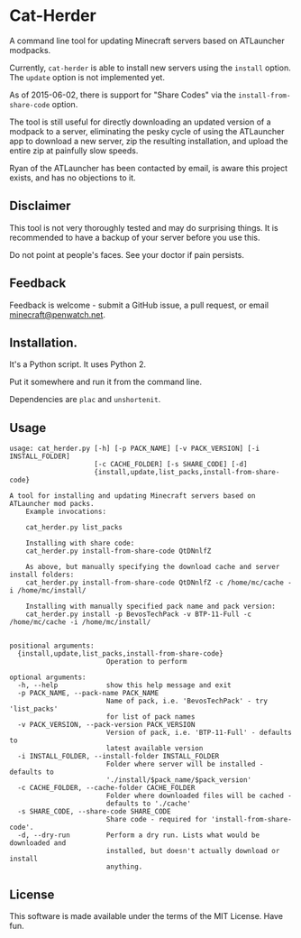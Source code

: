 # Cat-Herder

A command line tool for updating Minecraft servers based on ATLauncher modpacks.

Currently, `cat-herder` is able to install new servers using the `install` option. The `update` option is not implemented yet.

As of 2015-06-02, there is support for "Share Codes" via the `install-from-share-code` option.

The tool is still useful for directly downloading an updated version of a modpack to a server, eliminating the pesky cycle of using the ATLauncher app to download a new server, zip the resulting installation, and upload the entire zip at painfully slow speeds.

Ryan of the ATLauncher has been contacted by email, is aware this project exists, and has no objections to it.

## Disclaimer

This tool is not very thoroughly tested and may do surprising things. It is recommended to have a backup of your server before you use this.

Do not point at people's faces. See your doctor if pain persists.

## Feedback

Feedback is welcome - submit a GitHub issue, a pull request, or email minecraft@penwatch.net.

## Installation.

It's a Python script. It uses Python 2.

Put it somewhere and run it from the command line.

Dependencies are `plac` and `unshortenit`.

## Usage

    usage: cat_herder.py [-h] [-p PACK_NAME] [-v PACK_VERSION] [-i INSTALL_FOLDER]
                         [-c CACHE_FOLDER] [-s SHARE_CODE] [-d]
                         {install,update,list_packs,install-from-share-code}
    
    A tool for installing and updating Minecraft servers based on ATLauncher mod packs.
        Example invocations:
    
        cat_herder.py list_packs
    
        Installing with share code:
        cat_herder.py install-from-share-code QtDNnlfZ
    
        As above, but manually specifying the download cache and server install folders:
        cat_herder.py install-from-share-code QtDNnlfZ -c /home/mc/cache -i /home/mc/install/
    
        Installing with manually specified pack name and pack version:
        cat_herder.py install -p BevosTechPack -v BTP-11-Full -c /home/mc/cache -i /home/mc/install/
        
    
    positional arguments:
      {install,update,list_packs,install-from-share-code}
                            Operation to perform
    
    optional arguments:
      -h, --help            show this help message and exit
      -p PACK_NAME, --pack-name PACK_NAME
                            Name of pack, i.e. 'BevosTechPack' - try 'list_packs'
                            for list of pack names
      -v PACK_VERSION, --pack-version PACK_VERSION
                            Version of pack, i.e. 'BTP-11-Full' - defaults to
                            latest available version
      -i INSTALL_FOLDER, --install-folder INSTALL_FOLDER
                            Folder where server will be installed - defaults to
                            './install/$pack_name/$pack_version'
      -c CACHE_FOLDER, --cache-folder CACHE_FOLDER
                            Folder where downloaded files will be cached -
                            defaults to './cache'
      -s SHARE_CODE, --share-code SHARE_CODE
                            Share code - required for 'install-from-share-code'.
      -d, --dry-run         Perform a dry run. Lists what would be downloaded and
                            installed, but doesn't actually download or install
                            anything.

## License

This software is made available under the terms of the MIT License. Have fun.
